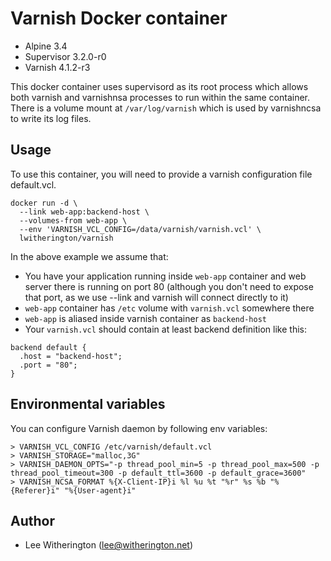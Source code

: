 # Varnish Docker container
* Alpine 3.4
* Supervisor 3.2.0-r0
* Varnish 4.1.2-r3

This docker container uses supervisord as its root process which allows both varnish and varnishnsa processes to run within the same container. There is a volume mount at `/var/log/varnish` which is used by varnishncsa to write its log files.

## Usage
To use this container, you will need to provide a varnish configuration file default.vcl.

```
docker run -d \
  --link web-app:backend-host \
  --volumes-from web-app \
  --env 'VARNISH_VCL_CONFIG=/data/varnish/varnish.vcl' \
  lwitherington/varnish
```

In the above example we assume that:

* You have your application running inside `web-app` container and web server there is running on port 80 (although you don't need to expose that port, as we use --link and varnish will connect directly to it)
* `web-app` container has `/etc` volume with `varnish.vcl` somewhere there
* `web-app` is aliased inside varnish container as `backend-host`
* Your `varnish.vcl` should contain at least backend definition like this:
```
backend default {
  .host = "backend-host";
  .port = "80";
}
```

## Environmental variables
You can configure Varnish daemon by following env variables:
```
> VARNISH_VCL_CONFIG /etc/varnish/default.vcl
> VARNISH_STORAGE="malloc,3G"
> VARNISH_DAEMON_OPTS="-p thread_pool_min=5 -p thread_pool_max=500 -p thread_pool_timeout=300 -p default_ttl=3600 -p default_grace=3600"
> VARNISH_NCSA_FORMAT %{X-Client-IP}i %l %u %t "%r" %s %b "%{Referer}i" "%{User-agent}i"
```

## Author
* Lee Witherington (<lee@witherington.net>)
